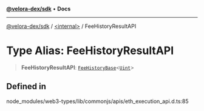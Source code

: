[**@velora-dex/sdk**](../../README.md) • **Docs**

***

[@velora-dex/sdk](../../globals.md) / [\<internal\>](../README.md) / FeeHistoryResultAPI

# Type Alias: FeeHistoryResultAPI

> **FeeHistoryResultAPI**: [`FeeHistoryBase`](../namespaces/Users_andriishymkiv_paraswap_paraswap-sdk_node_modules_web3-types_lib_commonjs_index/interfaces/FeeHistoryBase.md)\<[`Uint`](Uint.md)\>

## Defined in

node\_modules/web3-types/lib/commonjs/apis/eth\_execution\_api.d.ts:85
